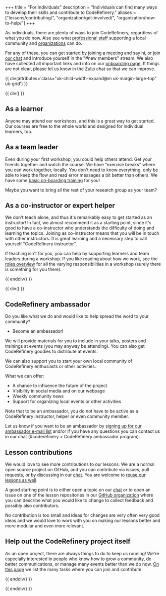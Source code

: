 +++
title = "For individuals"
description = "Individuals can find many ways to develop their skills and contribute to CodeRefinery."
aliases = ["lessons/contributing/", "organization/get-involved/", "organization/how-to-help/"]
+++

As individuals, there are plenty of ways to join CodeRefinery, regardless of
what you do now.  Also see what [professional staff](@/join/staff.md)
supporting a local community and [organizations](@/join/organizations.md) can
do.

For any of these, you can get started by [joining a
meeting](@/join/meetings.md) and say hi, or [join our
chat](https://coderefinery.github.io/manuals/chat/) and introduce yourself in
the "#new members" stream. We also have collected all important links and info on 
our [onboarding page](https://coderefinery.github.io/manuals/onboarding/).
If things are not clear, please let us know in the Zulip chat so that we can improve. 


{{ div(attributes='class="uk-child-width-expand@m uk-margin-large-top" uk-grid') }}

{{ div() }}


## As a learner

Anyone may attend our workshops, and this is a great way to get
started.  Our courses are free to the whole world and designed for
individual learners, too.


## As a team leader

Even during your first workshop, you could help others attend.  Get
your friends together and watch the course.  We have "exercise breaks"
where you can work together, locally.  You don't need to know
everything, only be able to keep the flow and read error messages a
bit better than others.  We have some [basic on-boarding
training](https://coderefinery.github.io/manuals/team-leaders/) for
you!

Maybe you want to bring all the rest of your research group as your team?


## As a co-instructor or expert helper

We don't teach alone, and thus it's remarkably easy to get started as an
instructor!  In fact, we almost recommend it as a starting point, since it's
good to have a co-instructor who understands the difficulty of doing and
learning the topics. Joining as co-instructor means that you will be in touch
with other instructors. It is great learning and a necessary step to call
yourself "CodeRefinery instructor".

If teaching isn't for you, you can help by supporting learners and team leaders
during a workshop.  If you like reading about how we work, see the [roles
overview](https://coderefinery.github.io/manuals/roles-overview/) for all the
varying responsibilities in a workshop (surely there is something for you
there).


{{ enddiv() }}

{{ div() }}

## CodeRefinery ambassador 

Do you like what we do and would like to help spread the word to your community? 
- Become an ambassador!

We will provide materials for you to include in your talks, posters and trainings at events (you may anyway be attending). 
You can also get CodeRefinery goodies to distribute at events. 

We can also support you to start your own local community of CodeRefinery enthusiasts or other activities.

What we can offer: 
- A chance to influence the future of the project
- Visibility in social media and on our webpage
- Weekly community news
- Support for organizing local events or other activities

Note that to be an ambassador, you do not have to be active as a CodeRefinery instructor, helper or even community member.

Let us know if you want to be an ambassador by 
[signing up for our ambassador e-mail list](https://postit.csc.fi/sympa/subscribe/coderefinery-ambassadors/) 
and/or if you have any questions you can contact us in our chat (#coderefinery > CodeRefinery ambassador program).

## Lesson contributions

We would love to see more contributions to our lessons. We are a normal open
source project on GitHub, and you can contribute via issues, pull requests, or
by discussing in our [chat](https://coderefinery.zulipchat.com/).  You are
welcome to [reuse our lessons as well](@/lessons/reusing.md).

A good starting point is to either open a topic on our
[chat](https://coderefinery.zulipchat.com/) or to open an issue on one of the
lesson repositories in our [GitHub
organization](https://github.com/coderefinery) where you can describe what you
would like to change to collect feedback and possibly also contributors.

No contribution is too small and ideas for changes are very often very good
ideas and we would love to work with you on making our lessons better and more
modular and even more relevant.


## Help out the CodeRefinery project itself

As an open project, there are always things to do to keep us running!  We're
especially interested in people who know how to grow a community, do better
communications, or manage many events better than we do now. [On this
page](@/tasks.md) we list the many tasks where you can join and contribute.


{{ enddiv() }}

{{ enddiv() }}
